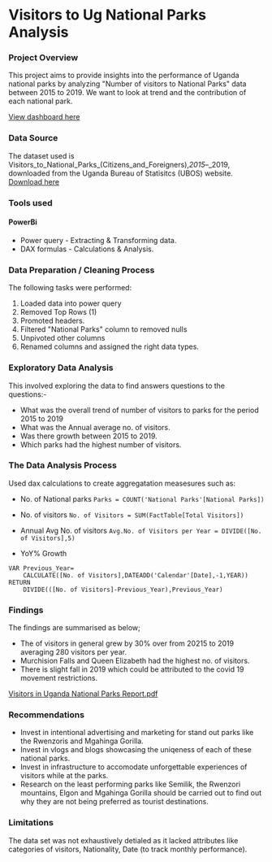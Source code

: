 # Visitors to Ug National Parks Analysis

### Project Overview

This project aims to provide insights into the performance of Uganda national parks by analyzing "Number of visitors to National Parks" data
between 2015 to 2019. We want to look at trend and the contribution of each national park.

[View dashboard here](https://app.powerbi.com/view?r=eyJrIjoiOTQ3OTk4YWEtMzA2MC00YTNkLWJiMDMtZDk5MGJkN2U3NDYxIiwidCI6ImY0OTU4NDAzLTgyZGEtNDYxNC1hNjk2LTI3M2VkMWI4ZTU5OSJ9)


### Data Source

The dataset used is Visitors_to_National_Parks_(Citizens_and_Foreigners),_2015_–_2019, downloaded from the Uganda Bureau of Statisitcs (UBOS) website.
[Download here](https://www.ubos.org/wp-content/uploads/statistics/Visitors_to_National_Parks_(Citizens_and_Foreigners),_2015_%E2%80%93_2019.xlsx)


### Tools used

#### PowerBi

- Power query - Extracting & Transforming data.
- DAX formulas - Calculations & Analysis.

### Data Preparation / Cleaning Process

The following tasks were performed:

1. Loaded data into power query
2. Removed Top Rows (1)
3. Promoted headers.
4. Filtered "National Parks" column to removed nulls
5. Unpivoted other columns
6. Renamed columns and assigned the right data types.

### Exploratory Data Analysis

This involved exploring the data to find answers questions to the questions:-
- What was the overall trend of number of visitors to parks for the period 2015 to 2019
- What was the Annual average no. of visitors.
- Was there growth between 2015 to 2019.
- Which parks had the highest number of visitors.

### The Data Analysis Process
Used dax calculations to create aggregatation measesures such as:

- No. of National parks
```Parks = COUNT('National Parks'[National Parks])```

-  No. of visitors
```No. of Visitors = SUM(FactTable[Total Visitors])```

- Annual Avg No. of visitors
```Avg.No. of Visitors per Year = DIVIDE([No. of Visitors],5)```

- YoY% Growth
```YoY% Change = 
VAR Previous_Year=
    CALCULATE([No. of Visitors],DATEADD('Calendar'[Date],-1,YEAR))
RETURN
    DIVIDE(([No. of Visitors]-Previous_Year),Previous_Year)
```

### Findings

The findings are summarised as below;

- The of visitors in general grew by 30% over from 20215 to 2019 averaging 280 visitors per year.
- Murchision Falls and Queen Elizabeth had the highest no. of visitors.
- There is slight fall in 2019 which could be attributed to the covid 19 movement restrictions.

[Visitors in Uganda National Parks Report.pdf](https://github.com/user-attachments/files/20188549/Visitors.in.Uganda.National.Parks.Report.pdf)

### Recommendations

- Invest in intentional advertising and marketing for stand out parks like the Rwenzoris and Mgahinga Gorilla.
- Invest in vlogs and blogs showcasing the uniqeness of each of these national parks.
- Invest in infrastructure to accomodate unforgettable experiences of visitors while at the parks.
- Research on the least performing parks like Semilik, the Rwenzori mountains, Elgon and Mgahinga Gorilla should be carried out to find out why they are not being preferred as tourist destinations.

### Limitations
The data set was not exhaustively detialed as it lacked attributes like categories of visitors, Nationality, Date (to track monthly performance).
